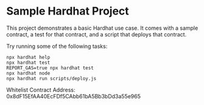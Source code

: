 # Sample Hardhat Project

This project demonstrates a basic Hardhat use case. It comes with a sample contract, a test for that contract, and a script that deploys that contract.

Try running some of the following tasks:

```shell
npx hardhat help
npx hardhat test
REPORT_GAS=true npx hardhat test
npx hardhat node
npx hardhat run scripts/deploy.js
```

Whitelist Contract Address: 0x8dF15EfAA40EcFDf5CAbb61bA5Bb3bDd3a55e965
